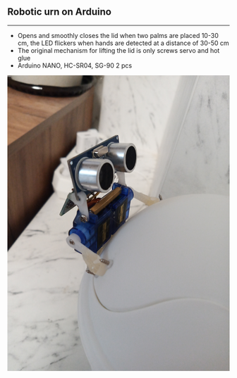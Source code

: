 <table height="30"></table> 

## Robotic urn on Arduino
---
- Opens and smoothly closes the lid when two palms are placed 10-30 cm, the LED flickers when hands are detected at a distance of 30-50 cm
- The original mechanism for lifting the lid is only screws servo and hot glue
- Arduino NANO, HC-SR04, SG-90 2 pcs


<div><img src="bokeh.jpg" /></div>
